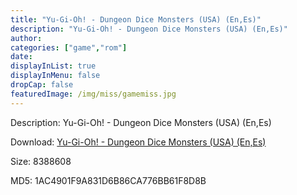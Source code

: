 ```yaml
---
title: "Yu-Gi-Oh! - Dungeon Dice Monsters (USA) (En,Es)"
description: "Yu-Gi-Oh! - Dungeon Dice Monsters (USA) (En,Es)"
author: 
categories: ["game","rom"]
date: 
displayInList: true
displayInMenu: false
dropCap: false
featuredImage: /img/miss/gamemiss.jpg
---
```


Description: Yu-Gi-Oh! - Dungeon Dice Monsters (USA) (En,Es)

Download: <a style="text-decoration:underline;" href="https://mega.nz/#!zTJmRYRZ!X4utmO8Y8_qoRAlkryOBPPG0RiFdDKQ5z9oOJPrWs7M" target = "_blank" rel = "nofollow" > Yu-Gi-Oh! - Dungeon Dice Monsters (USA) (En,Es)</a>

Size: 8388608

MD5: 1AC4901F9A831D6B86CA776BB61F8D8B

